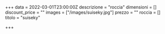 +++
data = 2022-03-01T23:00:00Z
descrizione = "roccia"
dimensioni = []
discount_price = ""
images = ["/images/suiseky.jpg"]
prezzo = ""
roccia = []
titolo = "suiseky"

+++
